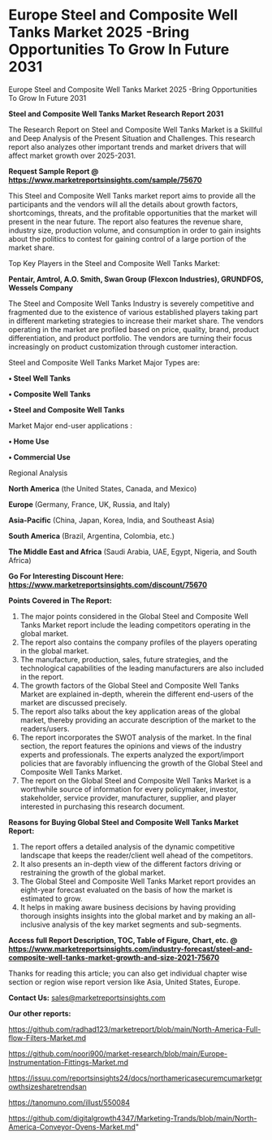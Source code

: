 # Europe Steel and Composite Well Tanks Market 2025 -Bring Opportunities To Grow In Future 2031
Europe Steel and Composite Well Tanks Market 2025 -Bring Opportunities To Grow In Future 2031

<strong>Steel and Composite Well Tanks Market Research Report 2031</strong>

The Research Report on Steel and Composite Well Tanks Market is a Skillful and Deep Analysis of the Present Situation and Challenges. This research report also analyzes other important trends and market drivers that will affect market growth over 2025-2031.

<strong>Request Sample Report @ <a href=https://www.marketreportsinsights.com/sample/75670>https://www.marketreportsinsights.com/sample/75670</a></strong>

This Steel and Composite Well Tanks market report aims to provide all the participants and the vendors will all the details about growth factors, shortcomings, threats, and the profitable opportunities that the market will present in the near future. The report also features the revenue share, industry size, production volume, and consumption in order to gain insights about the politics to contest for gaining control of a large portion of the market share.

Top Key Players in the Steel and Composite Well Tanks Market:

<strong>Pentair, Amtrol, A.O. Smith, Swan Group (Flexcon Industries), GRUNDFOS, Wessels Company</strong>

The Steel and Composite Well Tanks Industry is severely competitive and fragmented due to the existence of various established players taking part in different marketing strategies to increase their market share. The vendors operating in the market are profiled based on price, quality, brand, product differentiation, and product portfolio. The vendors are turning their focus increasingly on product customization through customer interaction.

Steel and Composite Well Tanks Market Major Types are:

<strong>• Steel Well Tanks

• Composite Well Tanks

• Steel and Composite Well Tanks</strong>

Market Major end-user applications :

<strong>• Home Use

• Commercial Use</strong>

Regional Analysis

</u><strong><b>North America</b></strong> (the United States, Canada, and Mexico)

<strong><b>Europe </b></strong>(Germany, France, UK, Russia, and Italy)

<strong><b>Asia-Pacific</b></strong> (China, Japan, Korea, India, and Southeast Asia)

<strong><b>South America</b></strong> (Brazil, Argentina, Colombia, etc.)

<strong><b>The Middle East and Africa</b></strong> (Saudi Arabia, UAE, Egypt, Nigeria, and South Africa)

<strong>Go For Interesting Discount Here: <a href=https://www.marketreportsinsights.com/discount/75670>https://www.marketreportsinsights.com/discount/75670</a></strong>

<strong>Points Covered in The Report:</strong>
<ol>
  <li>The major points considered in the Global Steel and Composite Well Tanks Market report include the leading competitors operating in the global market.</li>
  <li>The report also contains the company profiles of the players operating in the global market.</li>
  <li>The manufacture, production, sales, future strategies, and the technological capabilities of the leading manufacturers are also included in the report.</li>
  <li>The growth factors of the Global Steel and Composite Well Tanks Market are explained in-depth, wherein the different end-users of the market are discussed precisely.</li>
  <li>The report also talks about the key application areas of the global market, thereby providing an accurate description of the market to the readers/users.</li>
  <li>The report incorporates the SWOT analysis of the market. In the final section, the report features the opinions and views of the industry experts and professionals. The experts analyzed the export/import policies that are favorably influencing the growth of the Global Steel and Composite Well Tanks Market.</li>
  <li>The report on the Global Steel and Composite Well Tanks Market is a worthwhile source of information for every policymaker, investor, stakeholder, service provider, manufacturer, supplier, and player interested in purchasing this research document.</li>
</ol>
<strong>Reasons for Buying Global Steel and Composite Well Tanks Market Report:</strong>

<ol>
  <li>The report offers a detailed analysis of the dynamic competitive landscape that keeps the reader/client well ahead of the competitors.</li>
  <li>It also presents an in-depth view of the different factors driving or restraining the growth of the global market.</li>
  <li>The Global Steel and Composite Well Tanks Market report provides an eight-year forecast evaluated on the basis of how the market is estimated to grow.</li>
  <li>It helps in making aware business decisions by having providing thorough insights insights into the global market and by making an all-inclusive analysis of the key market segments and sub-segments.</li>
</ol>
<strong>Access full Report Description, TOC, Table of Figure, Chart, etc. @ <a href=https://www.marketreportsinsights.com/industry-forecast/steel-and-composite-well-tanks-market-growth-and-size-2021-75670>https://www.marketreportsinsights.com/industry-forecast/steel-and-composite-well-tanks-market-growth-and-size-2021-75670</a></strong>


Thanks for reading this article; you can also get individual chapter wise section or region wise report version like Asia, United States, Europe.

<strong>Contact Us:</strong>
sales@marketreportsinsights.com

<strong>Our other reports:</strong>

<a href=https://github.com/radhad123/marketreport/blob/main/North-America-Full-flow-Filters-Market.md>https://github.com/radhad123/marketreport/blob/main/North-America-Full-flow-Filters-Market.md</a>

<a href=https://github.com/noori900/market-research/blob/main/Europe-Instrumentation-Fittings-Market.md>https://github.com/noori900/market-research/blob/main/Europe-Instrumentation-Fittings-Market.md</a>

<a href=https://issuu.com/reportsinsights24/docs/northamericasecuremcumarketgrowthsizesharetrendsan>https://issuu.com/reportsinsights24/docs/northamericasecuremcumarketgrowthsizesharetrendsan</a>

<a href=https://tanomuno.com/illust/550084>https://tanomuno.com/illust/550084</a>

<a href=https://github.com/digitalgrowth4347/Marketing-Trands/blob/main/North-America-Conveyor-Ovens-Market.md>https://github.com/digitalgrowth4347/Marketing-Trands/blob/main/North-America-Conveyor-Ovens-Market.md</a>"
